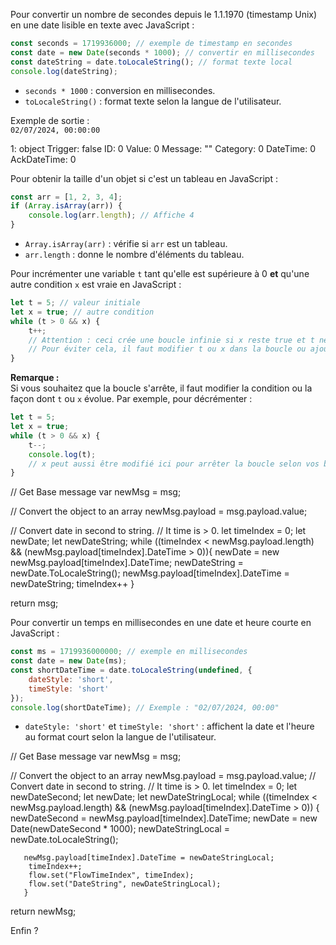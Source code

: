 
Pour convertir un nombre de secondes depuis le 1.1.1970 (timestamp Unix) en une date lisible en texte avec JavaScript :

```js
const seconds = 1719936000; // exemple de timestamp en secondes
const date = new Date(seconds * 1000); // convertir en millisecondes
const dateString = date.toLocaleString(); // format texte local
console.log(dateString);
```

- `seconds * 1000` : conversion en millisecondes.
- `toLocaleString()` : format texte selon la langue de l'utilisateur.

Exemple de sortie :  
`02/07/2024, 00:00:00`


1: object
Trigger: false
ID: 0
Value: 0
Message: ""
Category: 0
DateTime: 0
AckDateTime: 0


Pour obtenir la taille d'un objet si c'est un tableau en JavaScript :

```js
const arr = [1, 2, 3, 4];
if (Array.isArray(arr)) {
    console.log(arr.length); // Affiche 4
}
```

- `Array.isArray(arr)` : vérifie si `arr` est un tableau.
- `arr.length` : donne le nombre d'éléments du tableau.

Pour incrémenter une variable `t` tant qu'elle est supérieure à 0 **et** qu'une autre condition `x` est vraie en JavaScript :

```js
let t = 5; // valeur initiale
let x = true; // autre condition
while (t > 0 && x) {
    t++;
    // Attention : ceci crée une boucle infinie si x reste true et t ne diminue pas
    // Pour éviter cela, il faut modifier t ou x dans la boucle ou ajouter une condition d'arrêt
}
```

**Remarque :**  
Si vous souhaitez que la boucle s'arrête, il faut modifier la condition ou la façon dont `t` ou `x` évolue. Par exemple, pour décrémenter :

```js
let t = 5;
let x = true;
while (t > 0 && x) {
    t--;
    console.log(t);
    // x peut aussi être modifié ici pour arrêter la boucle selon vos besoins
}
```

// Get Base message
var newMsg = msg;

// Convert the object to an array
newMsg.payload = msg.payload.value;

// Convert date in second to string.
// It time is > 0.
let timeIndex = 0;
let newDate;
let newDateString;
while ((timeIndex < newMsg.payload.length) &&
       (newMsg.payload[timeIndex].DateTime > 0)){
    newDate = new newMsg.payload[timeIndex].DateTime;
    newDateString = newDate.ToLocaleString();
    newMsg.payload[timeIndex].DateTime = newDateString;
    timeIndex++
    }


return msg;

Pour convertir un temps en millisecondes en une date et heure courte en JavaScript :

```js
const ms = 1719936000000; // exemple en millisecondes
const date = new Date(ms);
const shortDateTime = date.toLocaleString(undefined, {
    dateStyle: 'short',
    timeStyle: 'short'
});
console.log(shortDateTime); // Exemple : "02/07/2024, 00:00"
```

- `dateStyle: 'short'` et `timeStyle: 'short'` : affichent la date et l'heure au format court selon la langue de l'utilisateur.

// Get Base message
var newMsg = msg;

// Convert the object to an array
newMsg.payload = msg.payload.value;
// Convert date in second to string.
// It time is > 0.
let timeIndex = 0;
let newDateSecond;
let newDate;
let newDateStringLocal;
while ((timeIndex < newMsg.payload.length) &&
       (newMsg.payload[timeIndex].DateTime > 0))
       {
       newDateSecond = newMsg.payload[timeIndex].DateTime;
       newDate = new Date(newDateSecond * 1000);
       newDateStringLocal = newDate.toLocaleString();

       newMsg.payload[timeIndex].DateTime = newDateStringLocal;
        timeIndex++;
        flow.set("FlowTimeIndex", timeIndex);
        flow.set("DateString", newDateStringLocal);
       }

return newMsg;

Enfin ?